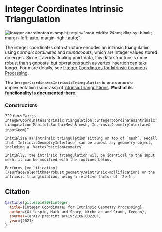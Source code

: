 # Integer Coordinates Intrinsic Triangulation

![integer coordinates example](/media/integer_coordinates.png){: style="max-width: 20em; display: block; margin-left: auto; margin-right: auto;"}

The integer coordinates data structure encodes an intrinsic triangulation using _normal coordinates_ and _roundabouts_, which are integer values stored on edges. Since it avoids floating point data, this data structure is more robust than signposts, but operations such as vertex insertion can take longer.
For more details, see [Integer Coordinates for Intrinsic Geometry Processing](https://arxiv.org/pdf/2106.00220.pdf).

The `IntegerCoordinatesIntrinsicTriangulation` is one concrete implementation (subclass) of [intrinsic triangulations](../basics). **Most of its functionality is documented there.**

### Constructors

??? func "`#!cpp IntegerCoordinatesIntrinsicTriangulation::IntegerCoordinatesIntrinsicTriangulation(ManifoldSurfaceMesh& mesh, IntrinsicGeometryInterface& inputGeom)`"

    Initialize an intrinsic triangulation sitting on top of `mesh`. Recall that `IntrinsicGeometryInterface` can be almost any geometry object, including a `VertexPositionGeometry`.

    Initially, the intrinsic triangulation will be identical to the input mesh; it can be modified with the routines below.
    
    Performs [mollification](/surface/algorithms/robust_geometry/#intrinsic-mollification) on the intrinsic trianglulation, using a relative factor of `2e-5`.


## Citation

```bib
@article{gillespie2021integer,
  title={Integer Coordinates for Intrinsic Geometry Processing},
  author={Gillespie, Mark and Sharp, Nicholas and Crane, Keenan},
  journal={arXiv preprint arXiv:2106.00220},
  year={2021}
}
```
